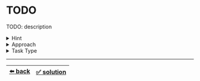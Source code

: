 # TODO

TODO: description

<details>

<summary>Hint</summary>

TODO: optional: hint description

</details>

<details>

<summary>Approach</summary>

- `TODO: Approach`
  - `TODO: subtype`
- _or_ `TODO: alternative Approach`

</details>

<details>

<summary>Task Type</summary>

It is a "TODO" Task Type. In order to solve the Task you should apply the Approach "TODO" just like [this task](TODO: link)
<!-- It is a "TODO" Task Type. In order to solve the Task you should apply the Approach "TODO" (TODO: subtype) just like [this task](TODO: link) -->
<!-- We combine the Approaches of "TODO" and "TODO" to solve this Task just like [this task](TODO: link) -->

</details>

---

| [:arrow_left: back](../task-type.md) | [:white_check_mark: solution](./solution.js) |
| :---: | :---: |

